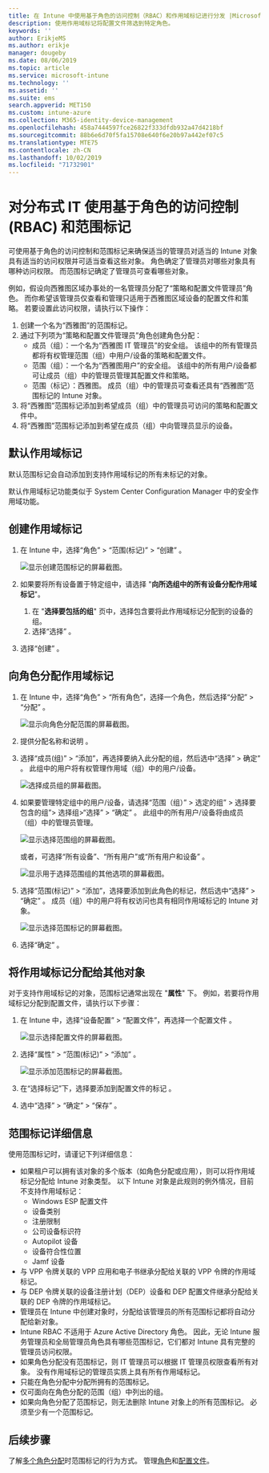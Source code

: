 ```yaml
---
title: 在 Intune 中使用基于角色的访问控制（RBAC）和作用域标记进行分发 |Microsoft Docs
description: 使用作用域标记将配置文件筛选到特定角色。
keywords: ''
author: ErikjeMS
ms.author: erikje
manager: dougeby
ms.date: 08/06/2019
ms.topic: article
ms.service: microsoft-intune
ms.technology: ''
ms.assetid: ''
ms.suite: ems
search.appverid: MET150
ms.custom: intune-azure
ms.collection: M365-identity-device-management
ms.openlocfilehash: 458a7444597fce26822f333dfdb932a47d4218bf
ms.sourcegitcommit: 88b6e6d70f5fa15708e640f6e20b97a442ef07c5
ms.translationtype: MTE75
ms.contentlocale: zh-CN
ms.lasthandoff: 10/02/2019
ms.locfileid: "71732901"
---
```

# <a name="use-role-based-access-control-rbac-and-scope-tags-for-distributed-it"></a>对分布式 IT 使用基于角色的访问控制 (RBAC) 和范围标记

可使用基于角色的访问控制和范围标记来确保适当的管理员对适当的 Intune 对象具有适当的访问权限并可适当查看这些对象。 角色确定了管理员对哪些对象具有哪种访问权限。 而范围标记确定了管理员可查看哪些对象。

例如，假设向西雅图区域办事处的一名管理员分配了“策略和配置文件管理员”角色。 而你希望该管理员仅查看和管理只适用于西雅图区域设备的配置文件和策略。 若要设置此访问权限，请执行以下操作：

1. 创建一个名为“西雅图”的范围标记。
2. 通过下列项为“策略和配置文件管理员”角色创建角色分配： 
    - 成员（组）：一个名为“西雅图 IT 管理员”的安全组。 该组中的所有管理员都将有权管理范围（组）中用户/设备的策略和配置文件。
    - 范围（组）：一个名为“西雅图用户”的安全组。 该组中的所有用户/设备都可让成员（组）中的管理员管理其配置文件和策略。 
    - 范围（标记）：西雅图。 成员（组）中的管理员可查看还具有“西雅图”范围标记的 Intune 对象。
3. 将“西雅图”范围标记添加到希望成员（组）中的管理员可访问的策略和配置文件中。
4. 将“西雅图”范围标记添加到希望在成员（组）中向管理员显示的设备。 

## <a name="default-scope-tag"></a>默认作用域标记
默认范围标记会自动添加到支持作用域标记的所有未标记的对象。

默认作用域标记功能类似于 System Center Configuration Manager 中的安全作用域功能。 

## <a name="to-create-a-scope-tag"></a>创建作用域标记

1. 在 Intune 中，选择“角色” > “范围(标记)” > “创建”    。

    ![显示创建范围标记的屏幕截图。](./media/scope-tags/create-scope-tag.png)

3. 如果要将所有设备置于特定组中，请选择 "**向所选组中的所有设备分配作用域标记**"。
    1. 在 "**选择要包括的组**" 页中，选择包含要将此作用域标记分配到的设备的组。
    2. 选择“选择”  。
4. 选择“创建”  。

## <a name="to-assign-a-scope-tag-to-a-role"></a>向角色分配作用域标记

1. 在 Intune 中，选择“角色” > “所有角色”，选择一个角色，然后选择“分配” > “分配”     。

    ![显示向角色分配范围的屏幕截图。](./media/scope-tags/assign-scope-to-role.png)

2. 提供分配名称和说明   。
3. 选择“成员(组)” > “添加”，再选择要纳入此分配的组，然后选中“选择” > 确定”     。 此组中的用户将有权管理作用域（组）中的用户/设备。

    ![选择成员组的屏幕截图。](./media/scope-tags/select-member-groups.png)

4. 如果要管理特定组中的用户/设备，请选择“范围（组）” > 选定的组” > 选择要包含的组”> 选择组>“选择” > “确定”      。 此组中的所有用户/设备将由成员（组）中的管理员管理。

    ![显示选择范围组的屏幕截图。](./media/scope-tags/select-scope-groups.png)

    或者，可选择“所有设备”、“所有用户”或“所有用户和设备”    。

    ![显示用于选择范围组的其他选项的屏幕截图。](./media/scope-tags/scope-group-other-options.png)
    
5. 选择“范围(标记)” > “添加”，选择要添加到此角色的标记，然后选中“选择” > “确定”     。 成员（组）中的用户将有权访问也具有相同作用域标记的 Intune 对象。

    ![显示选择范围标记的屏幕截图。](./media/scope-tags/select-scope-tags.png)

6. 选择“确定”  。 

## <a name="assign-scope-tags-to-other-objects"></a>将作用域标记分配给其他对象

对于支持作用域标记的对象，范围标记通常出现在 "**属性**" 下。 例如，若要将作用域标记分配到配置文件，请执行以下步骤：

1. 在 Intune 中，选择“设备配置” > “配置文件”，再选择一个配置文件   。

    ![显示选择配置文件的屏幕截图。](./media/scope-tags/choose-profile.png)

2. 选择“属性” > “范围(标记)” > “添加”    。

    ![显示添加范围标记的屏幕截图。](./media/scope-tags/add-scope-tags.png)

3. 在“选择标记”下，选择要添加到配置文件的标记  。
4. 选中“选择” > “确定” > “保存”    。


## <a name="scope-tag-details"></a>范围标记详细信息
使用范围标记时，请谨记下列详细信息： 

- 如果租户可以拥有该对象的多个版本（如角色分配或应用），则可以将作用域标记分配给 Intune 对象类型。
  以下 Intune 对象是此规则的例外情况，目前不支持作用域标记：
    - Windows ESP 配置文件
    - 设备类别
    - 注册限制
    - 公司设备标识符
    - Autopilot 设备
    - 设备符合性位置
    - Jamf 设备
- 与 VPP 令牌关联的 VPP 应用和电子书继承分配给关联的 VPP 令牌的作用域标记。
- 与 DEP 令牌关联的设备注册计划（DEP）设备和 DEP 配置文件继承分配给关联的 DEP 令牌的作用域标记。
- 管理员在 Intune 中创建对象时，分配给该管理员的所有范围标记都将自动分配给新对象。
- Intune RBAC 不适用于 Azure Active Directory 角色。 因此，无论 Intune 服务管理员和全局管理员角色具有哪些范围标记，它们都对 Intune 具有完整的管理员访问权限。
- 如果角色分配没有范围标记，则 IT 管理员可以根据 IT 管理员权限查看所有对象。 没有作用域标记的管理员实质上具有所有作用域标记。
- 只能在角色分配中分配所拥有的范围标记。
- 仅可面向在角色分配的范围（组）中列出的组。
- 如果向角色分配了范围标记，则无法删除 Intune 对象上的所有范围标记。 必须至少有一个范围标记。

## <a name="next-steps"></a>后续步骤

了解[多个角色分配](role-based-access-control.md#multiple-role-assignments)时范围标记的行为方式。
管理[角色](role-based-access-control.md)和[配置文件](../configuration/device-profile-assign.md)。
